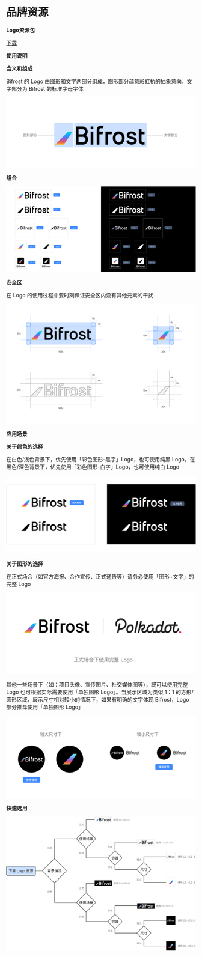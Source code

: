 # 品牌资源

**Logo资源包**

[下载](https://github.com/bifrost-finance/design-assets/raw/master/brand/Bifrost-Logo-Assets.zip)

**使用说明**

**含义和组成**

Bifrost 的 Logo 由图形和文字两部分组成，图形部分蕴意彩虹桥的抽象意向，文字部分为 Bifrost 的标准字母字体

![](../.gitbook/assets/brand-assets-01%20%282%29.png)

**组合**

![](../.gitbook/assets/brand-assets-02.png)

**安全区**

在 Logo 的使用过程中要时刻保证安全区内没有其他元素的干扰

![](../.gitbook/assets/brand-assets-03.png)

**应用场景**

**关于颜色的选择**

在白色/浅色背景下，优先使用「彩色图形-黑字」Logo，也可使用纯黑 Logo。在黑色/深色背景下，优先使用「彩色图形-白字」Logo，也可使用纯白 Logo

![](../.gitbook/assets/brand-assets-04%20%282%29.png)

**关于图形的选择**

在正式场合（如官方海报、合作宣传、正式通告等）请务必使用「图形+文字」的完整 Logo

![](../.gitbook/assets/brand-assets-05%20%282%29.png)

其他一些场景下（如：项目头像、宣传图片、社交媒体图等），既可以使用完整 Logo 也可根据实际需要使用「单独图形 Logo」。当展示区域为类似 1：1 的方形/圆形区域，展示尺寸相对较小的情况下，如果有明确的文字体现 Bifrost，Logo 部分推荐使用「单独图形 Logo」

![](../.gitbook/assets/brand-assets-06%20%281%29.png)

**快速选用**

![](../.gitbook/assets/brand-assets-07%20%282%29.png)

